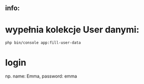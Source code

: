 ## info:

# wypełnia kolekcje User danymi:
    php bin/console app:fill-user-data

# login 
   np.
     name: Emma, password: emma
